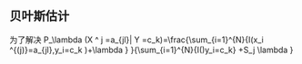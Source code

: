 ## 贝叶斯估计
为了解决
P_\lambda (X ^ j =a_{jl}| Y =c_k)=\frac{\sum_{i=1}^{N}{I(x_i ^{(j)}=a_{jl},y_i=c_k )+\lambda } }{\sum_{i=1}^{N}{I()y_i=c_k} +S_j \lambda } 
